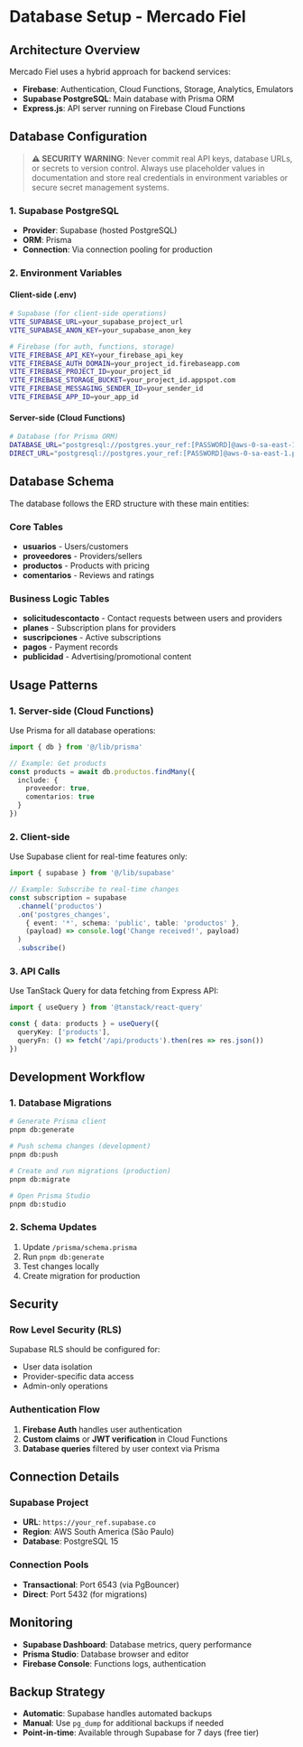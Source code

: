 # Database Setup - Mercado Fiel

## Architecture Overview

Mercado Fiel uses a hybrid approach for backend services:

- **Firebase**: Authentication, Cloud Functions, Storage, Analytics, Emulators
- **Supabase PostgreSQL**: Main database with Prisma ORM
- **Express.js**: API server running on Firebase Cloud Functions

## Database Configuration

> **⚠️ SECURITY WARNING**: Never commit real API keys, database URLs, or secrets to version control. Always use placeholder values in documentation and store real credentials in environment variables or secure secret management systems.

### 1. Supabase PostgreSQL

- **Provider**: Supabase (hosted PostgreSQL)
- **ORM**: Prisma
- **Connection**: Via connection pooling for production

### 2. Environment Variables

#### Client-side (.env)

```bash
# Supabase (for client-side operations)
VITE_SUPABASE_URL=your_supabase_project_url
VITE_SUPABASE_ANON_KEY=your_supabase_anon_key

# Firebase (for auth, functions, storage)
VITE_FIREBASE_API_KEY=your_firebase_api_key
VITE_FIREBASE_AUTH_DOMAIN=your_project_id.firebaseapp.com
VITE_FIREBASE_PROJECT_ID=your_project_id
VITE_FIREBASE_STORAGE_BUCKET=your_project_id.appspot.com
VITE_FIREBASE_MESSAGING_SENDER_ID=your_sender_id
VITE_FIREBASE_APP_ID=your_app_id
```

#### Server-side (Cloud Functions)

```bash
# Database (for Prisma ORM)
DATABASE_URL="postgresql://postgres.your_ref:[PASSWORD]@aws-0-sa-east-1.pooler.supabase.com:6543/postgres?pgbouncer=true"
DIRECT_URL="postgresql://postgres.your_ref:[PASSWORD]@aws-0-sa-east-1.pooler.supabase.com:5432/postgres"
```

## Database Schema

The database follows the ERD structure with these main entities:

### Core Tables

- **usuarios** - Users/customers
- **proveedores** - Providers/sellers
- **productos** - Products with pricing
- **comentarios** - Reviews and ratings

### Business Logic Tables

- **solicitudescontacto** - Contact requests between users and providers
- **planes** - Subscription plans for providers
- **suscripciones** - Active subscriptions
- **pagos** - Payment records
- **publicidad** - Advertising/promotional content

## Usage Patterns

### 1. Server-side (Cloud Functions)

Use Prisma for all database operations:

```typescript
import { db } from '@/lib/prisma'

// Example: Get products
const products = await db.productos.findMany({
  include: {
    proveedor: true,
    comentarios: true
  }
})
```

### 2. Client-side

Use Supabase client for real-time features only:

```typescript
import { supabase } from '@/lib/supabase'

// Example: Subscribe to real-time changes
const subscription = supabase
  .channel('productos')
  .on('postgres_changes', 
    { event: '*', schema: 'public', table: 'productos' },
    (payload) => console.log('Change received!', payload)
  )
  .subscribe()
```

### 3. API Calls

Use TanStack Query for data fetching from Express API:

```typescript
import { useQuery } from '@tanstack/react-query'

const { data: products } = useQuery({
  queryKey: ['products'],
  queryFn: () => fetch('/api/products').then(res => res.json())
})
```

## Development Workflow

### 1. Database Migrations

```bash
# Generate Prisma client
pnpm db:generate

# Push schema changes (development)
pnpm db:push

# Create and run migrations (production)
pnpm db:migrate

# Open Prisma Studio
pnpm db:studio
```

### 2. Schema Updates

1. Update `/prisma/schema.prisma`
2. Run `pnpm db:generate`
3. Test changes locally
4. Create migration for production

## Security

### Row Level Security (RLS)

Supabase RLS should be configured for:

- User data isolation
- Provider-specific data access
- Admin-only operations

### Authentication Flow

1. **Firebase Auth** handles user authentication
2. **Custom claims** or **JWT verification** in Cloud Functions
3. **Database queries** filtered by user context via Prisma

## Connection Details

### Supabase Project

- **URL**: `https://your_ref.supabase.co`
- **Region**: AWS South America (São Paulo)
- **Database**: PostgreSQL 15

### Connection Pools

- **Transactional**: Port 6543 (via PgBouncer)
- **Direct**: Port 5432 (for migrations)

## Monitoring

- **Supabase Dashboard**: Database metrics, query performance
- **Prisma Studio**: Database browser and editor
- **Firebase Console**: Functions logs, authentication

## Backup Strategy

- **Automatic**: Supabase handles automated backups
- **Manual**: Use `pg_dump` for additional backups if needed
- **Point-in-time**: Available through Supabase for 7 days (free tier)
